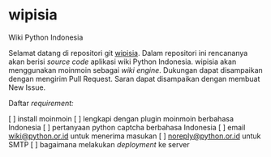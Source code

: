 wipisia
=======

Wiki Python Indonesia

Selamat datang di repositori git [wipisia](https://github.com/za/wipisia). Dalam repositori ini rencananya akan berisi _source code_ aplikasi wiki Python Indonesia. wipisia akan menggunakan moinmoin sebagai _wiki engine_. Dukungan dapat disampaikan dengan mengirim Pull Request. Saran dapat disampaikan dengan membuat New Issue.

Daftar _requirement:_

[ ] install moinmoin
[ ] lengkapi dengan plugin moinmoin berbahasa Indonesia
[ ] pertanyaan python captcha berbahasa Indonesia
[ ] email wiki@python.or.id untuk menerima masukan
[ ] noreply@python.or.id untuk SMTP
[ ] bagaimana melakukan _deployment_ ke server

